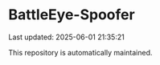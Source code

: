 # BattleEye-Spoofer

Last updated: 2025-06-01 21:35:21

This repository is automatically maintained.
